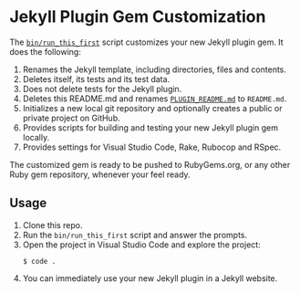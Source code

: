 # Jekyll Plugin Gem Customization

The [`bin/run_this_first`](bin/run_this_first) script customizes your new Jekyll plugin gem.
It does the following:
  1) Renames the Jekyll template, including directories, files and contents.
  2) Deletes itself, its tests and its test data.
  3) Does not delete tests for the Jekyll plugin.
  4) Deletes this README.md and renames [`PLUGIN_README.md`](PLUGIN_README.md) to `README.md`.
  5) Initializes a new local git repository and optionally creates a public or private project on GitHub.
  6) Provides scripts for building and testing your new Jekyll plugin gem locally.
  7) Provides settings for Visual Studio Code, Rake, Rubocop and RSpec.

The customized gem is ready to be pushed to RubyGems.org, or any other Ruby gem repository, whenever your feel ready.


## Usage
  1) Clone this repo.
  2) Run the `bin/run_this_first` script and answer the prompts.
  3) Open the project in Visual Studio Code and explore the project:
     ```shell
     $ code .
     ```
  4) You can immediately use your new Jekyll plugin in a Jekyll website.
